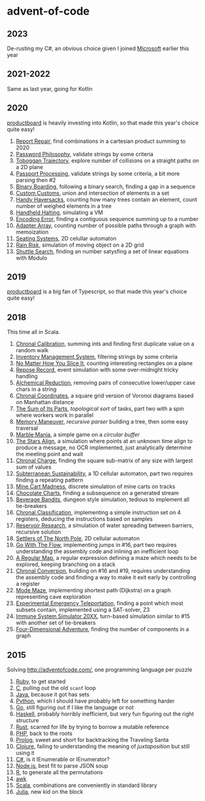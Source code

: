 # advent-of-code
## 2023

De-rusting my C#, an obvious choice given I joined [Microsoft](https://entra.microsoft.com) earlier this year

## 2021-2022

Same as last year, going for Kotlin

## 2020

[productboard](https://www.productboard.com/) is heavily investing into Kotlin, so that made this year's choice quite easy!

1. [Report Repair](./2020/1.kts), find combinations in a cartesian product summing to 2020
1. [Password Philosophy](./2020/2.kts), validate strings by some criteria
1. [Toboggan Trajectory](./2020/3.kts), explore number of collisions on a straight paths on a 2D plane
1. [Passport Processing](./2020/4.kts), validate strings by some criteria, a bit more parsing then #2
1. [Binary Boarding](./2020/5.kts), following a binary search, finding a gap in a sequence
1. [Custom Customs](./2020/6.kts), union and intersection of elements in a set
1. [Handy Haversacks](./2020/7.kts), counting how many trees contain an element, count number of weighed elements in a tree 
1. [Handheld Halting](./2020/8.kts), simulating a VM
1. [Encoding Error](./2020/9.kts), finding a contiguous sequence summing up to a number
1. [Adapter Array](./2020/10.kts), counting number of possible paths through a graph with memoization
1. [Seating Systems](./2020/11.kts), 2D celullar automaton
1. [Rain Risk](./2020/12.kts), simulation of moving object on a 2D grid
1. [Shuttle Search](./2020/13.kts), finding an number satysfing a set of linear equations with Modulo

## 2019

[productboard](https://www.productboard.com/) is a big fan of Typescript, so that made this year's choice quite easy!

## 2018

This time all in Scala.

1. [Chronal Calibration](./2018/1.scala), summing ints and finding first duplicate value on a random walk
1. [Inventory Management System](./2018/2.scala), filtering strings by some criteria
1. [No Matter How You Slice It](./2018/3.scala), counting interesting rectangles on a plane
1. [Repose Record](./2018/4.scala), event simulation with some over-midnight tricky handling
1. [Alchemical Reduction](./2018/5.scala), removing pairs of consecutive lower/upper case chars in a string
1. [Chronal Coordinates](./2018/6.scala), a square grid version of Voronoi diagrams based on Manhattan distance
1. [The Sum of Its Parts](./2018/7.scala), *topological sort* of tasks, part two with a spin where workers work in parallel
1. [Memory Maneuver](./2018/8.scala), *recursive parser* building a tree, then some easy traversal
1. [Marble Mania](./2018/9.scala), a simple game on a *circular buffer*
1. [The Stars Align](./2018/10.scala), a simulation where points at an unknown time align to produce a message, no OCR implemented, just analytically determine the meeting point and wait
1. [Chronal Charge](./2018/11.scala), finding the square sub-matrix of any size with largest sum of values
1. [Subterranean Sustainability](./2018/12.scala), a 1D cellular automaton, part two requires finding a repeating pattern
1. [Mine Cart Madness](./2018/13.scala), discrete simulation of mine carts on tracks
1. [Chocolate Charts](./2018/14.scala), finding a subsequence on a generated stream
1. [Beverage Bandits](./2018/15.scala), dungeon style simulation, tedious to implement all tie-breakers
1. [Chronal Classification](./2018/16.scala), implementing a simple instruction set on 4 registers, deducing the instructions based on samples
1. [Reservoir Research](./2018/17.scala), a simulation of water spreading between barriers, recursive solution
1. [Settlers of The North Pole](./2018/18.scala), 2D cellular automaton
1. [Go With The Flow](./2018/19.scala), implementing jumps in #16, part two requires understanding the assembly code and inlining an inefficient loop
1. [A Regular Map](./2018/20.scala), a regular expression defining a maze which needs to be explored, keeping branching on a stack
1. [Chronal Conversion](./2018/21.scala), building on #16 and #19, requires understanding the assembly code and finding a way to make it exit early by controlling a register
1. [Mode Maze](./2018/22.scala), implementing shortest path (Dijkstra) on a graph representing cave exploration
1. [Experimental Emergency Teleportation](./2018/23.scala), finding a point which most subsets contain, implemented using a SAT-solver, Z3
1. [Immune System Simulator 20XX](./2018/24.scala), turn-based simulation similar to #15 with another set of tie-breakers
1. [Four-Dimensional Adventure](./2018/25.scala), finding the number of components in a graph

## 2015

Solving http://adventofcode.com/, one programming language per puzzle

1. [Ruby](./2015/1/1.rb), to get started
2. [C](./2015/2/2.c), pulling out the old `scanf` loop
3. [Java](./2015/3/src/com/github/vvondra/Main.java), because it got has sets
4. [Python](./2015/4/4.py), which I should have probably left for something harder
5. [Go](./2015/5/5.go), still figuring out if I like the language or not
6. [Haskell](./2015/6/6.hs), probably horribly inefficient, but very fun figuring out the right structure
7. [Rust](./2015/7/src/7.rs), scarred for life by trying to borrow a mutable reference
8. [PHP](./2015/8/8.php), back to the roots
9. [Prolog](./2015/9/9.pl), sweet and short for backtracking the Traveling Santa
10. [Clojure](./2015/10/10.clj), failing to understanding the meaning of *juxtaposition* but still using it
11. [C#](./2015/11/11.cs), is it IEnumerable or IEnumerator?
12. [Node.js](./2015/12/12.js), best fit to parse JSON soup
13. [R](./2015/13/13.R), to generate all the permutations
14. [awk](./2015/14/14.awk)
15. [Scala](./2015/15/15.scala), combinations are conveniently in standard library
16. [Julia](./2015/16/16.ipynb), new kid on the block
